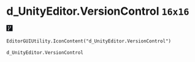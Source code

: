 # d_UnityEditor.VersionControl `16x16`
<img src="/img/d_UnityEditor.VersionControl.png" width=16 height=16>

``` CSharp
EditorGUIUtility.IconContent("d_UnityEditor.VersionControl")
```
```
d_UnityEditor.VersionControl
```
